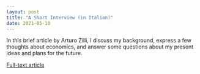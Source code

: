 ```yaml
---
layout: post
title: "A Short Interview (in Italian)"
date: 2021-05-10
---
```


In this brief article by Arturo Zilli, I discuss my background, express a few thoughts about economics, and answer some questions about my present ideas and plans for the future.

[Full-text article](https://www.unibz.it/it/news/137884-fare-l-economista-per-me-e-come-fare-il-medico-sento-una-grande-responsabilita)